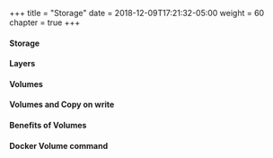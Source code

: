 +++
title = "Storage"
date = 2018-12-09T17:21:32-05:00
weight = 60
chapter = true
+++

#### Storage

#### Layers

#### Volumes

#### Volumes and Copy on write

#### Benefits of Volumes

#### Docker Volume command

